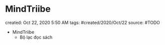 ---
---

# MindTriibe

created: Oct 22, 2020 5:50 AM
tags: #created/2020/Oct/22
source: #TODO

- MindTriibe
    - Bộ lạc đọc sách